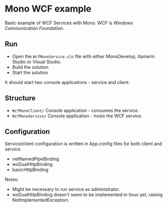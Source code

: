 # Mono WCF example

Basic example of WCF Services with Mono. WCF is *Windows Communication Foundation*.

## Run
* Open the `WcfMonoService.sln` file with either MonoDevelop, Xamarin Studio or Visual Studio.
* Build the solution
* Start the solution

It should start two console applications - service and client.

## Structure
* `WcfMonoClient/` Console application - consumes the service.
* `WcfMonoService/` Console application - hosts the WCF service.

## Configuration
Service/client configuration is written in App.config files for both client and service. 
* netNamedPipeBinding
* wsDualHttpBinding
* basicHttpBinding

Notes: 

* Might be necessary to run service as administrator.
* wsDualHttpBinding doesn't seem to be implemented in linux yet, raising NotImplementedException. 

